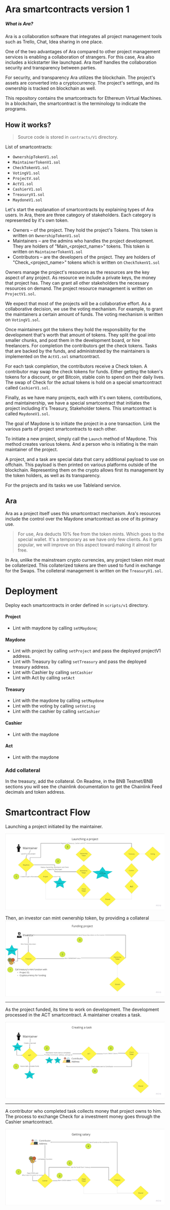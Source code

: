# Ara smartcontracts version 1

##### What is Ara?
Ara is a collaboration software that integrates all project management tools such as Trello, Chat, Idea sharing in one place. 

One of the two advantages of Ara compared to other project management services is enabling a collaboration of strangers. For this case, Ara also includes a kickstarter like launchpad. Ara itself handles the collaboration security and transparency between parties.

For security, and transparency Ara utilizes the blockchain.
The project's assets are converted into a cryptocurrency. The project's settings, and its ownership is tracked on blockchain as well.

This repository contains the smartcontracts for Ethereum Virtual Machines. In a blockchain, the smartcontract is the terminology to indicate the programs.

## How it works?

> Source code is stored in `contracts/V1` directory.

List of smartcontracts:
* `OwnershipTokenV1.sol`
* `MaintainerTokenV1.sol`
* `CheckTokenV1.sol`
* `VotingV1.sol`
* `ProjectV.sol`
* `ActV1.sol`
* `CashierV1.sol`
* `TreasuryV1.sol`
* `MaydoneV1.sol`

Let's start the explanation of smartcontracts by explaining types of Ara users. In Ara, there are three category of stakeholders. Each category is represented by it's own token.

* Owners &ndash; of the project. They hold the project's Tokens. This token is written on `OwnershipTokenV1.sol`
* Maintainers &ndash; are the admins who handles the project development. They are holders of "Main_<project_name>" tokens. This token is written on `MaintainerTokenV1.sol`
* Contributors &ndash; are the developers of the project. They are holders of "Check_<project_name>" tokens which is written on `CheckTokenV1.sol`

Owners manage the project's resources as the resources are the key aspect of any project. As resource we include a private keys, the money that project has. They can grant all other stakeholders the necessary resources on demand. The project resource management is written on `ProjectV1.sol`.

We expect that most of the projects will be a collaborative effort. As a collaborative decision, we use the voting mechanism. For example, to grant the maintainers a certain amount of funds. The voting mechanism is written on `VotingV1.sol`.

Once maintainers got the tokens they hold the responsibility for the development that's worth that amount of tokens. They split the goal into smaller chunks, and post them in the development board, or hire freelancers. For completion the contributors get the check tokens. Tasks that are backed by the funds, and administrated by the maintainers is implemented on the `ActV1.sol` smartcontract.

For each task completion, the contributors receive a Check token. A contributor may swap the check tokens for funds. Either getting the token's tokens for a discount, or get Bitcoin, stable coin to spend on their daily lives. The swap of Check for the actual tokens is hold on a special smartcontract called `CashierV1.sol`.

Finally, as we have many projects, each with it's own tokens, contributions, and maintainership, we have a special smartcontract that initiates the project including it's Treasury, Stakeholder tokens. This smartcontract is called `MaydoneV1.sol`.

The goal of Maydone is to initiate the project in a one transaction. Link the various parts of project smartcontracts to each other.

To initiate a new project, simply call the `Launch` method of Maydone. This method creates various tokens. And a person who is initiating is the main maintainer of the project.

A project, and a task are special data that carry additional payload to use on offchain. This payload is then printed on various platforms outside of the blockchain. Representing them on the crypto allows first its management by the token holders, as well as its transparency.

For the projects and its tasks we use Tableland service.

## Ara
Ara as a project itself uses this smartcontract mechanism. Ara's resources include the control over the Maydone smartcontract as one of its primary use.

> For use, Ara deducts 10% fee from the token mints. Which goes to the special wallet. 
> It's a temporary as we have only few clients. As it gets popular, we will improve on this aspect toward making it almost for free.

In Ara, unlike the mainstream crypto currencies, any project token mint must be collaterized. This collaterized tokens are then used to fund in exchange for the Swaps. The colleteral management is written on the `TreasuryV1.sol`.

# Deployment

Deploy each smartcontracts in order defined in `scripts/v1` directory.

#### Project

* Lint with maydone by calling `setMaydone`;

#### Maydone
* Lint with project by calling `setProject` and pass the deployed projectV1 address.
* Lint with Treasury by calling `setTreasury` and pass the deployed treasury address.
* Lint with Cashier by calling `setCashier`
* Lint with Act by calling `setAct`

#### Treasury
* Lint with the maydone by calling `setMaydone`
* Lint with the voting by calling `setVoting`
* Lint with the cashier by calling `setCashier`

#### Cashier
* Lint with the maydone

#### Act
* Lint with the maydone

### Add collateral
In the treasury, add the collateral. On Readme, in the BNB Testnet/BNB sections you will see the chainlink documentation 
to get the Chainlink Feed decimals and token address.

# Smartcontract Flow

Launching a project initiated by the maintainer.

![](docs/v1_launch_project.jpg "Launching project")

Then, an investor can mint ownership token, by providing a collateral
![](docs/v1_fund_project.jpg "Invest in project")

---
As the project funded, its time to work on development. The development processed in the ACT smartcontract. A maintainer creates a task.

![](docs/v1_create_task.jpg "Create a task")

---
A contributor who completed task collects money that project owns to him. The process to exchange Check for a investment money goes through the Cashier smartcontract.

![](docs/v1_get_salary.jpg "Launching project")
